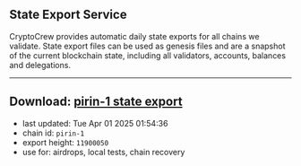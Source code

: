 ## State Export Service
CryptoCrew provides automatic daily state exports for all chains we validate. State export files can be used as genesis files and are a snapshot of the current blockchain state, including all validators, accounts, balances and delegations.

---
**Download: [pirin-1 state export](https://dl-eu2.ccvalidators.com/SERVICE/nolus/pirin-1_export_11900050.json)**
---

- last updated: Tue Apr 01 2025 01:54:36
- chain id: `pirin-1`
- export height: `11900050`
- use for: airdrops, local tests, chain recovery
